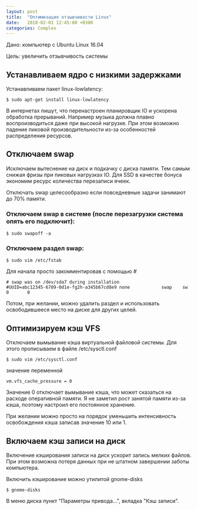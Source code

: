 ```yaml
---
layout: post
title:  "Оптимизация отзывчивости Linux"
date:   2018-02-01 12:45:00 +0300
categories: Complex
---
```


Дано: компьютер с Ubuntu Linux 16.04

Цель: увеличить отзывчивость системы


## Устанавливаем ядро с низкими задержками

Устанавливаем пакет linux-lowlatency:

```
$ sudo apt-get install linux-lowlatency
```

В интернетах пишут, что перенастроен планировщик IO и ускорена обработка прерываний. 
Например музыка должна плавно воспроизводиться даже при высокой нагрузке. При 
этом возможно падение пиковой производительности из-за особенностей распределения
ресурсов.

## Отключаем swap

Исключаем вытеснение на диск и подкачку с диска памяти. Тем самым снижая
фризы при пиковых нагрузках IO. Для SSD в качестве бонуса экономим ресурс
количества перезаписи ячеек.

Отключать swap целесообразно если повседневные задачи занимают до 70% памяти.

### Отключаем swap в системе (после перезагрузки система опять его подключит):

```
$ sudo swapoff -a
```

### Отключаем раздел swap:

```
$ sudo vim /etc/fstab
```

Для начала просто закомментировав с помощью *#*

```
# swap was on /dev/sda7 during installation
#UUID=abc12345-6789-0d1e-fg2h-a345b67cd8e9 none            swap    sw              0       0
```

Потом, при желании, можно удалить раздел и использовать освободившееся место
на диске для других целей.

## Оптимизируем кэш VFS

Отключаем вымывание кэша виртуальной файловой системы. Для этого прописываем в
файле /etc/sysctl.conf

```
$ sudo vim /etc/sysctl.conf
```

значение переменной

```
vm.vfs_cache_pressure = 0
```
Значение 0 отключает вымывание кэша, что может сказаться на расходе оперативной
памяти. Я не заметил рост занятой памяти из-за кэша, поэтому 
настроил его постоянное хранение. 

При желании можно просто на порядок уменьшить интенсивность 
освобождения кэша записав значение 10 или 1.

## Включаем кэш записи на диск

Включение кэширования записи на диск ускорит запись мелких файлов.
При этом возможна потеря данных при не штатном завершении заботы компьютера.

Включить кэширование можно утилитой gnome-disks

```
$ gnome-disks
```

В меню диска пункт "Параметры привода...", вкладка "Кэш записи".
